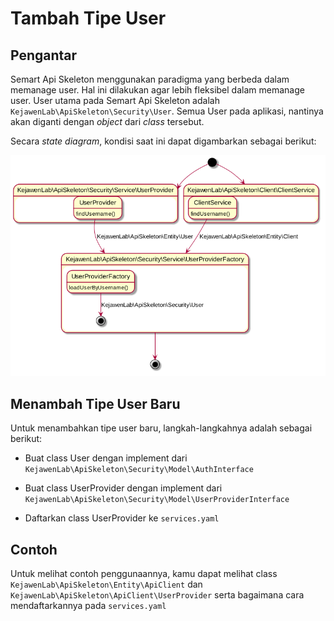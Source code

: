 # Tambah Tipe User

## Pengantar

Semart Api Skeleton menggunakan paradigma yang berbeda dalam memanage user. Hal ini dilakukan agar lebih fleksibel dalam memanage user. User utama pada Semart Api Skeleton adalah `KejawenLab\ApiSkeleton\Security\User`. Semua User pada aplikasi, nantinya akan diganti dengan *object* dari *class* tersebut.

Secara *state diagram*, kondisi saat ini dapat digambarkan sebagai berikut:

![User State](assets/user_state.png)

## Menambah Tipe User Baru

 Untuk menambahkan tipe user baru, langkah-langkahnya adalah sebagai berikut:
 
 - Buat class User dengan implement dari `KejawenLab\ApiSkeleton\Security\Model\AuthInterface`
 
 - Buat class UserProvider dengan implement dari `KejawenLab\ApiSkeleton\Security\Model\UserProviderInterface`
 
 - Daftarkan class UserProvider ke `services.yaml`
 
## Contoh

Untuk melihat contoh penggunaannya, kamu dapat melihat class `KejawenLab\ApiSkeleton\Entity\ApiClient` dan `KejawenLab\ApiSkeleton\ApiClient\UserProvider` serta bagaimana cara mendaftarkannya pada `services.yaml`
